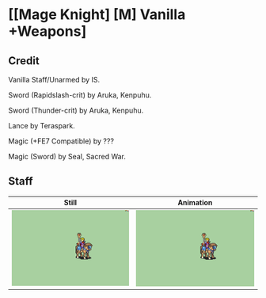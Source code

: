 # [\[Mage Knight\] \[M\] Vanilla +Weapons]

## Credit

Vanilla Staff/Unarmed by IS.

Sword (Rapidslash-crit) by Aruka, Kenpuhu.

Sword (Thunder-crit) by Aruka, Kenpuhu.

Lance by Teraspark.

Magic (+FE7 Compatible) by ???

Magic (Sword) by Seal, Sacred War.
	
## Staff

| Still | Animation |
| :---: | :-------: |
| ![Staff still](./Staff_000.png) | ![Staff animation](./Staff.gif) |
